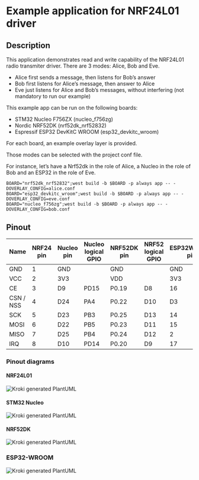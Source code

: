 # Example application for NRF24L01 driver

## Description

This application demonstrates read and write capability of the NRF24L01 radio transmiter driver.
There are 3 modes: Alice, Bob and Eve.

* Alice first sends a message, then listens for Bob’s answer
* Bob first listens for Alice’s message, then answer to Alice
* Eve just listens for Alice and Bob’s messages, without interfering (not mandatory to run our example)

This example app can be run on the following boards:

* STM32 Nucleo F756ZX (nucleo\_f756zg)
* Nordic NRF52DK (nrf52dk\_nrf52832)
* Espressif ESP32 DevKitC WROOM (esp32\_devkitc\_wroom)

For each board, an example overlay layer is provided.

Those modes can be selected with the project conf file.

For instance, let’s have a Nrf52dk in the role of Alice, a Nucleo in the role of Bob and an ESP32 in the role of Eve.
```
BOARD="nrf52dk_nrf52832";west build -b $BOARD -p always app -- -DOVERLAY_CONFIG=alice.conf
BOARD="esp32_devkitc_wroom";west build -b $BOARD -p always app -- -DOVERLAY_CONFIG=eve.conf
BOARD="nucleo_f756zg";west build -b $BOARD -p always app -- -DOVERLAY_CONFIG=bob.conf
```

## Pinout

| Name      | NRF24 pin | Nucleo pin | Nucleo logical GPIO | NRF52DK pin | NRF52 logical GPIO | ESP32WROOM pin | ESP32 logical GPIO |
|-----------|-----------|------------|---------------------|-------------|--------------------|----------------|--------------------|
| GND       | 1         | GND        |                     | GND         |                    | GND            |                    |
| VCC       | 2         | 3V3        |                     | VDD         |                    | 3V3            |                    |
| CE        | 3         | D9         | PD15                | P0.19       | D8                 | 16             | 16                 |
| CSN / NSS | 4         | D24        | PA4                 | P0.22       | D10                | D3             | 10                 |
| SCK       | 5         | D23        | PB3                 | P0.25       | D13                | 14             | 14                 |
| MOSI      | 6         | D22        | PB5                 | P0.23       | D11                | 15             | 15                 |
| MISO      | 7         | D25        | PB4                 | P0.24       | D12                | 2              | 2                  |
| IRQ       | 8         | D10        | PD14                | P0.20       | D9                 | 17             | 17                 |

### Pinout diagrams
#### NRF24L01
<!--
         +---+---+
    GND  | 1 | 2 | VCC
         +---+   |
    CE   | 3   4 | CSN (=NSS)
         |       |
    SCK  | 5   6 | MOSI
         |       |
    MISO | 7   8 | IRQ
         |       |
         +-------+
-->
![Kroki generated
PlantUML](https://kroki.io/ditaa/svg/eNpTUIACbV1dXTDmAvHc_VwUFGoUDIHYCIjDnJ25FFBUAukasJCzK4ipYAwkTYC0c7CfgoatX3CwJkJDDYwGCwU7e4OETIFMMyDt6x_siUupr2ewP1DIHMi0ANKeQYG4VMIdBgLaAAqjJlw=)


#### STM32 Nucleo
<!--
                                                                         CN7

                                                                       +-------+
                                                                   D16 | 1 | 2 | D15
                                                                       |   |   |
                                                                   D17 | 3 | 4 | D14
                                                                       |   |   |
                                                                   D18 | 5 | 6 |
                    CN8                                                |   |   |
                                                                   D19 | 7 | 8 |
                  +-------+                                            |   |   |
               NC | 1 | 2 | D43                                    D20 | 9 | 10| D13
                  |   |   |                                            |   |   |
                  | 3 | 4 | D44                                    D21 | 11| 12| D12
                  |   |   |                                            |   |   |
                  | 5 | 6 | D45                    (6) SPI1_MOSI   D22 | 13| 14| D11
                  |   |   |                                            |   |   |
              3V3 | 7 | 8 | D46                    (5) SPI1_SCK    D23 | 15| 16| D10  NRF_IRQ (8)
                  |   |   |                                            |   |   |
               5V | 9 | 10| D47                    (4) SPI1_NSS    D24 | 17| 18| D9   NRF_CE  (3)
                  |   |   |                                            |   |   |
              GND | 11| 12| D48                    (7) SPI1_MISO   D25 | 19| 20| D8
                  |   |   |                                            |   |   |
              GND | 13| 14| D49                                        +-------+
                  |   |   |
                  | 15| 16| D50                                        +-------+
                  |   |   |                                            | 1 | 2 | D7
                  +-------+                                            |   |   |
                                                                       | 3 | 4 | D6
                  +-------+                                            |   |   |
              A0  | 1 | 2 | D51                                   GND  | 5 | 6 | D5
                  |   |   |                                            |   |   |
              A1  | 3 | 4 | D52                                    A6  | 7 | 8 | D4
                  |   |   |                                            |   |   |
              A2  | 5 | 6 | D53                                    A7  | 9 | 10| D3
                  |   |   |                                            |   |   |
              A3  | 7 | 8 | D54                                    A8  | 11| 12| D2
                  |   |   |                                            |   |   |
              A4  | 9 | 10| D55                                    D26 | 13| 14| D1
                  |   |   |                                            |   |   |
              A5  | 11| 12| GND                                    D27 | 15| 16| D0
                  |   |   |                                            |   |   |
              D72 | 13| 14| D56                                    GND | 17| 18| D42
                  |   |   |                                            |   |   |
              D71 | 15| 16| D57                                    D28 | 19| 20| D41
                  |   |   |                                            |   |   |
              D70 | 17| 18| D58                                    D29 | 21| 22| GND
                  |   |   |                                            |   |   |
              D69 | 19| 20| D59                                    D30 | 23| 24| D40
                  |   |   |                                            |   |   |
              D68 | 21| 22| D60                                    D31 | 25| 26| D39
                  |   |   |                                            |   |   |
              GND | 23| 24| D61                                    GND | 27| 28| D38
                  |   |   |                                            |   |   |
              D67 | 25| 26| D62                                    D32 | 29| 30| D37
                  |   |   |                                            |   |   |
              D66 | 27| 28| D63                                    D33 | 31| 32| D36
                  |   |   |                                            |   |   |
              D65 | 29| 30| D64                                    D34 | 33| 34| D35
                  |   |   |                                            |   |   |
                  +-------+                                            +-------+

                  CN9                                                  CN10
-->
![Kroki generated
PlantUML](https://kroki.io/ditaa/svg/eNrNmMFO5DAMhu_zFDkOQkhxHDvpsWoXNEJbdqnElRfh4dduZ0oiFRRQMksl3xr36z9__KdjTKVrmMLhUKnX7d163dZoOAKbNwNSTmoEqkX5dqk6lEGaoZRfKP0PpYzSjKT4g4bDFP8zYSfNVMu423CzVhXCaUit5bGI0Fm5WSnB6i-Nh08eWEvHxFrel1HqawFIOaV016E8W0soaW_xkW_M_OcEr7-f5tNCqcIDSnmlhNaU-ILv9hJK3qWkM-U8PK5a6iIgKVZKK8Z5vn89Pf81x3jTXFh6Sf3mwy6yPyNP87wiq1cgSEVZ1JkVefglt2Jz5IdpTM3nd0fKMVy8cJqfFmQ1D3SyGfU945UgL97zXY10-3x3bBYiW_VhX5Njm3eh-Xz9fuht445bQ_Y2E4WgoJd6J5121NqsPWSikCtp1rPJhl1zSJeLUhSnfTDpeGuepj1molBRmvbRpAOteZj2PhOFqCzyOQvT5pCUirJsiRLIkA5C2xpyDNkJg9gUbu8kPb1rTwlZPIQyKWMamB7aU9pUFopllGpjJy5xq0uaU3KXykJFuT6ivpoTm7jlMNDelxwTWUa2ZZRLTIlNnNoEu-uckTZZGMp3jxObOLUJxvZahlQWdmVa6mBwYhNccie0p-RUFi772ETNfBSboNoEuT0lpbJw2ccm6qkExSaoNkG6xsfmtw6B78fpw95_H5358jVMYP8BcKUNlA==)


#### NRF52DK
<!--

                                                            +----+
                                                    P0.27   | 10 |
                                                            |    |
                                                    P0.28   | 9  |
                                                            |    |
                                                    P0.02   | 8  |
        o                                                   |    |
     +---+                                          GND     | 7  |
     | 1 | VDD                                              |    |
     |   |                                (5) SCK   P0.25   | 6  |
     | 2 | VDD                                              |    |
     |   |                                (7) MISO  P0.24   | 5  |
     | 3 | RESET                                            |    |
     |   |                                (6) MOSI  P0.23   | 4  |
     | 4 | VDD                                              |    |
     |   |                                (4) CSN   P0.22   | 3  |
     | 5 | 5V                                               |    |
     |   |                                (8) IRQ   P0.20   | 2  |
     | 6 | GND                                              |    |
     |   |                                (3) CE    P0.19   | 1  |
     | 7 | GND                                              |    |
     |   |                                                  +----+
     | 8 | NC                                                 o
     |   |                                                   P4
     +---+
      P1                                                    +----+
        o                                           P0.18   | 8  |
     +---+                                                  |    |
     | 1 | P0.03                                    P0.17   | 7  |
     |   |                                                  |    |
     | 2 | P0.04                                    P0.16   | 6  |
     |   |                                                  |    |
     | 3 | P0.28                                    P0.15   | 5  |
     |   |                                                  |    |
     | 4 | P0.29                                    P0.14   | 4  |
     |   |                                                  |    |
     | 5 | P0.30                                    P0.13   | 3  |
     |   |                                                  |    |
     | 6 | P0.31                                    P0.12   | 2  |
     |   |                                                  |    |
     +---+                                          P0.11   | 1  |
      P2                                                    |    |
                                                            +----+
                                                              o
                                                             P3

                                                            +----+
                                                    P0.10   | 9  |
                                                            |    |
                                                    P0.09   | 8  |
                                                            |    |
                                                    P0.08   | 7  |
                                                            |    |
                                                    P0.07   | 6  |
                                                            |    |
                                                    P0.06   | 5  |
                                                            |    |
                                                    P0.05   | 4  |
                                                            |    |
                                                    P0.21   | 3  |
                                                            |    |
                                                    P0.01   | 2  |
                                                            |    |
                                                    P0.00   | 1  |
                                                            |    |
                                                            +----+
                                                              o
                                                             P6
-->
![Kroki generated
PlantUML](https://kroki.io/ditaa/svg/eNrNl81uhCAURvc-Bcsa04Z_dK2mMU0dOzbzGr6AD19AplpoJqgoQ4ITF_fLkStHJgE7RvYqR5ZsKe3gGxbydwQIgjHZQzHqy2aKXEcUICoFxDoiX0YMOylUdzL_0ve2MhHiN0J2R85bVW2nGO_3j8YLS0FffpiOMF3CFxH4HAqRgs-mv0wUVJewRQSR81r39fexFFxSXPpmoiC6hC4i6DlrQVNQ9q3pCDbPP0cwNW_gaIo8Bc31y1BA8y7MEVzO-3t7IAWRa1GbnYoKsy_mCHEKxWP9KneMoC1Xhwy7EEBHF7Ix6upQgI_JsE6gKLcEutJ-_7dF2U_ZmfhSCEegm5b1LwU2FNSXgjsCDUBBJgr9vfSiYI5AA1BQQ1H4UlBHoAEo2ERBoC8FcQQagIIbCuRLgR2B7qZYuc0UBbIECjp88oErwPnVEejW0ZEk1jOoZsCnOP0W7uk3AkVuyTsOhbDkHYeCW_KOQ8Esecf5h4gsecdZC2TJOw4FtOV9OsVTyZv_APQBfRw=)

### ESP32-WROOM
<!--
            +-----+       +------------------+       +-----+
            | 3V3 |       |                  |       | GND |
            |     |       |                  |       |     |
            | EN  |       |                  |       | 23  |
            |     |       |                  |       |     |
            | VP  |       |    ESPRESSIF     |       | 22  |
            |     |       |                  |       |     |
            | VN  |       |    ESP32-WROOM   |       | TX  |
            |     |       |                  |       |     |
            | 34  |       |                  |       | RX  |
            |     |       |                  |       |     |
            | 35  |       |                  |       | 21  |
            |     |       |                  |       |     |
            | 32  |       |                  |       | GND |
            |     |       |                  |       |     |
            | 33  |       +------------------+       | 19  |
            |     |                                  |     |
            | 25  |                                  | 18  |
            |     |                                  |     |
            | 26  |                                  | 5   |
            |     |                                  |     |
            | 27  |                                  | 17  |  IRQ (8)
            |     |                                  |     |
(5) SCK     | 14  |                                  | 16  |  CE  (3)
            |     |                                  |     |
            | 12  |                                  | 4   |
            |     |                                  |     |
            | GND |                                  | 0   |
            |     |                                  |     |
            | 13  |                                  | 2   |  MISO (7)
            |     |                                  |     |
            | D2  |                                  | 15  |  MOSI (6)
            |     |                                  |     |
(4) CSN     | D3  |                                  | D1  |
            |     |                                  |     |
            | CMD |                                  | D0  |
            |     |                                  |     |
            | 5V  |                                  | CLK |
            |     |                                  |     |
            +-----+                                  +-----+
-->
![Kroki generated
PlantUML](https://kroki.io/ditaa/svg/eNrFls0KgzAMx-8-RY4VEdbGuu1c3RDnx-xwexgffptOXHVIwMByKJTk31-aNFCAyYLwbYGzc8x1Bd6XFjrAFl_ruFvY5DqXCXTe0kcS9-tMnJZEsULgJbf1LCK1dZNam53mZMVNLpdkVOG9qarCEd8ezGSMiOKGnaypfZbcZAV_etuIU8TKSHYgj-t3XrHfZKWJYnngJsdEsQZu8p565yEwa64gDv62FIT2wZp8PDmipjBUyaQAAn3OKkhFFEfc9e_HhyLecZMlEsVqOKLIbAViz1r3hFp3OYxmUdkMRLz1-UU-GFuOOVDrkEjmDpiC2Ptkx0zWLVFsLjkn2f1wrdgn8An4ooaa)
